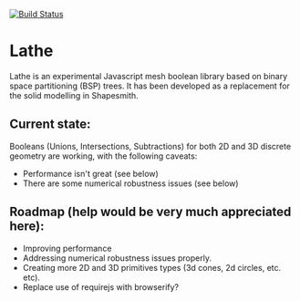 [![Build Status](https://travis-ci.org/bjnortier/lathe.png?branch=master)](https://travis-ci.org/bjnortier/lathe)

# Lathe

Lathe is an experimental Javascript mesh boolean library based on binary 
space partitioning (BSP) trees. It has been developed as a replacement for 
the solid modelling in Shapesmith.

## Current state: 

Booleans (Unions, Intersections, Subtractions) for 
both 2D and 3D discrete geometry are working, with the following caveats:

  * Performance isn't great (see below)
  * There are some numerical robustness issues (see below)

## Roadmap (help would be very much appreciated here):

 * Improving performance
 * Addressing numerical robustness issues properly.
 * Creating more 2D and 3D primitives types (3d cones, 2d circles, etc. etc).
 * Replace use of requirejs with browserify?








